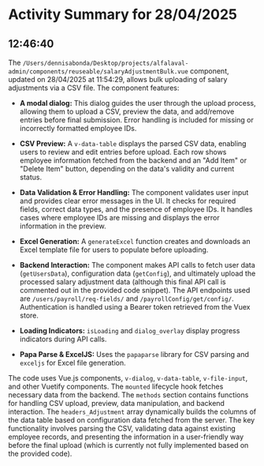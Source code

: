 # Activity Summary for 28/04/2025

## 12:46:40
The `/Users/dennisabonda/Desktop/projects/alfalaval-admin/components/reuseable/salaryAdjustmentBulk.vue` component, updated on 28/04/2025 at 11:54:29, allows bulk uploading of salary adjustments via a CSV file.  The component features:

* **A modal dialog:**  This dialog guides the user through the upload process, allowing them to upload a CSV, preview the data, and add/remove entries before final submission.  Error handling is included for missing or incorrectly formatted employee IDs.

* **CSV Preview:**  A `v-data-table` displays the parsed CSV data, enabling users to review and edit entries before upload.  Each row shows employee information fetched from the backend and an "Add Item" or "Delete Item" button, depending on the data's validity and current status.

* **Data Validation & Error Handling:** The component validates user input and provides clear error messages in the UI.  It checks for required fields, correct data types, and the presence of employee IDs. It handles cases where employee IDs are missing and displays the error information in the preview.

* **Excel Generation:** A `generateExcel` function creates and downloads an Excel template file for users to populate before uploading.

* **Backend Interaction:** The component makes API calls to fetch user data (`getUsersData`), configuration data (`getConfig`), and ultimately upload the processed salary adjustment data (although this final API call is commented out in the provided code snippet).  The API endpoints used are `/users/payroll/req-fields/` and `/payrollConfig/get/config/`.  Authentication is handled using a Bearer token retrieved from the Vuex store.

* **Loading Indicators:** `isLoading` and `dialog_overlay` display progress indicators during API calls.

* **Papa Parse & ExcelJS:** Uses the `papaparse` library for CSV parsing and `exceljs` for Excel file generation.


The code uses Vue.js components,  `v-dialog`, `v-data-table`, `v-file-input`, and other Vuetify components. The `mounted` lifecycle hook fetches necessary data from the backend.  The `methods` section contains functions for handling CSV upload, preview, data manipulation, and backend interaction.  The `headers_Adjustment` array dynamically builds the columns of the data table based on configuration data fetched from the server.  The key functionality involves parsing the CSV, validating data against existing employee records, and presenting the information in a user-friendly way before the final upload (which is currently not fully implemented based on the provided code).
